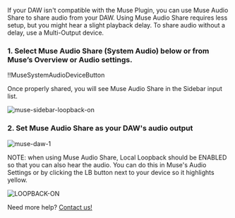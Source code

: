 If your DAW isn't compatible with the Muse Plugin, you can use Muse Audio Share to share audio from your DAW. Using Muse Audio Share requires less setup, but you might hear a slight playback delay. To share audio without a delay, use a Multi-Output device.

### 1. Select Muse Audio Share (System Audio) below or from Muse’s Overview or Audio settings.

!!MuseSystemAudioDeviceButton

Once properly shared, you will see Muse Audio Share in the Sidebar input list.


![muse-sidebar-loopback-on](https://user-images.githubusercontent.com/7818811/139191456-d3b45078-4e17-4cac-aa7d-3ab0ad7ffe5d.gif)

### 2. Set Muse Audio Share as your DAW's audio output

![muse-daw-1](https://user-images.githubusercontent.com/7818811/139195538-1300d77b-805a-459a-b324-9e1552346260.gif)


NOTE: when using Muse Audio Share, Local Loopback should be ENABLED so that you can also hear the audio. You can do this in Muse's Audio Settings or by clicking the LB button next to your device so it highlights yellow.

![LOOPBACK-ON](https://user-images.githubusercontent.com/7818811/152443181-16853f34-46f4-4c49-8c63-b02531be1412.gif)

Need more help? [Contact us!](https://www.musesessions.co/contact)